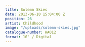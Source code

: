 ```yaml
---
title: Solemn Skies
date: 2013-06-10 15:04:00 Z
position: 26
artist: Childhood
image: "/uploads/solemn-skies.jpg"
catalogue-number: HA012
format: 10" / Digital
---
```


